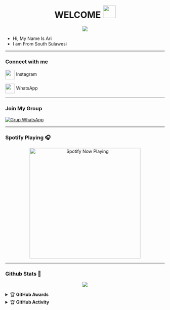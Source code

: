 <h1 align="center">WELCOME <img src="https://user-images.githubusercontent.com/1303154/88677602-1635ba80-d120-11ea-84d8-d263ba5fc3c0.gif" width="40px" alt=""><br></h1>
<p align="center">
  <img src="https://i.ibb.co/ZNsDKDx/2515.jpg" />
</p>

<p align="center">

- Hi, My Name Is Ari
- I am From South Sulawesi

</p>

------
</p>
<h3 align="left">Connect with me</h3>
<p align="left"><a href="https://instagram.com/my.siraj" target="blank"><img align="center" src="https://storage.caliph71.xyz/img/instagram.svg" height="30" width="30" /></a> Instagram
<p align="left"><a href="https://Wa.me/6285796430430" target="blank"><img align="center" src="https://storage.caliph71.xyz/img/whatsapp.svg" height="30" width="30" /></a> WhatsApp
</p>

------

### Join My Group

[![Grup WhatsApp](https://img.shields.io/badge/WhatsApp%20Group-25D366?style=for-the-badge&logo=whatsapp&logoColor=white)](https://chat.whatsapp.com/FLuvwjV0Y5r4DFqrg8u2o9)
</p>

------

### Spotify Playing 🎧

<p align="center">
  <a href="https://open.spotify.com/user/hbv7yzic965h9y82w194av0cz" target="_blank"><img src="https://now-playing-on-spotify.vercel.app/api/spotify" alt="Spotify Now Playing" width="350"/></a>
</p>

------

### Github Stats 🚀

<p align="center"><a href="https://github.com/AriBhizer"><img src="https://github-readme-stats.vercel.app/api?username=AriBhizer&show_icons=true&theme=radical"></a></p>


<details>
    <summary>&#127942 <b>GitHub Awards</b></summary><br/>

![Github Trophy](https://github-profile-trophy.vercel.app/?username=phaticusthiccy)

</details>

<details>
    <summary>&#127942 <b>GitHub Activity</b></summary><br/>

![Metrics](https://metrics.lecoq.io/zeeoneofc?template=classic&repositories.forks=true&languages=1&languages.colors=github&languages.threshold=0%25&config.timezone=Asia%2FMakassar)

</details> 
